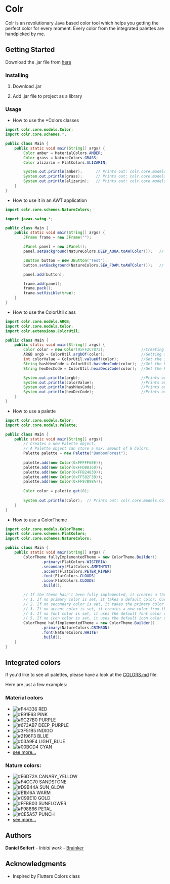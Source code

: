 # Colr

Colr is an revolutionary Java based color tool which helps you getting the perfect color for every moment.
Every color from the integrated palettes are handpicked by me.

## Getting Started

Download the .jar file from [here](https://github.com/Brainker/colr/raw/master/artifacts/colr.jar)

### Installing

01. Download .jar

02. Add .jar file to project as a library


### Usage
- How to use the *Colors classes

```java
import colr.core.models.Color;
import colr.core.schemes.*;

public class Main {
    public static void main(String[] args) {
        Color amber = MaterialColors.AMBER;
        Color grass = NatureColors.GRASS;
        Color alizarin = FlatColors.ALIZARIN;

        System.out.println(amber);      // Prints out: colr.core.models.Color[0xFFFFC107]
        System.out.println(grass);      // Prints out: colr.core.models.Color[0xFF486B00]
        System.out.println(alizarin);   // Prints out: colr.core.models.Color[0xFFE74C3C]
    }
}
```
- How to use it in an AWT application

```java
import colr.core.schemes.NatureColors;

import javax.swing.*;

public class Main {
    public static void main(String[] args) {
        JFrame frame = new JFrame("");

        JPanel panel = new JPanel();
        panel.setBackground(NatureColors.DEEP_AQUA.toAWTColor());   // sets the background to NatureColors.DEEP_AQUA

        JButton button = new JButton("Test");
        button.setBackground(NatureColors.SEA_FOAM.toAWTColor());   // sets the background to NatureColors.SEA_FOAM

        panel.add(button);

        frame.add(panel);
        frame.pack();
        frame.setVisible(true);
    }
}

```

- How to use the ColorUtil class

```java
import colr.core.models.ARGB;
import colr.core.models.Color;
import colr.extensions.ColorUtil;

public class Main {
    public static void main(String[] args) {
        Color color = new Color(0xFF2C7873);                //Creating a new Color
        ARGB argb = ColorUtil.argbOf(color);                //Getting the ARGB values of a color in a new ARGB-Object
        int colorValue = ColorUtil.valueOf(color);          //Get the int value of a color
        String hashHexCode = ColorUtil.hashHexCode(color);  //Get the hash code
        String hexDecCode = ColorUtil.hexaDeciCode(color);  //Get the Hex Decimal Code

        System.out.println(argb);                           //Prints out: colr.core.models.ARGB[alpha=255, red=44, green=120, blue=115]
        System.out.println(colorValue);                     //Prints out: -13862797
        System.out.println(hashHexCode);                    //Prints out: #2C7873
        System.out.println(hexDecCode);                     //Prints out: 0x2C7873
    }
}
```

- How to use a palette

```java
import colr.core.models.Color;
import colr.core.models.Palette;

public class Main {
    public static void main(String[] args){
        // Creates a new Palette object.
        // A Palette object can store a max. amount of 6 Colors.
        Palette palette = new Palette("BambooForest");
        
        palette.add(new Color(0xFFFFF6EE));
        palette.add(new Color(0xFFDB8360));
        palette.add(new Color(0xFFB2483D));
        palette.add(new Color(0xFF582F3B));
        palette.add(new Color(0xFF97B98A));
        
        Color color = palette.get(0);
        
        System.out.println(color);  // Prints out: colr.core.models.Color[0xFFFFF6EE]
    }
}
```

- How to use a ColorTheme

```java
import colr.core.models.ColorTheme;
import colr.core.schemes.FlatColors;
import colr.core.schemes.NatureColors;

public class Main {
    public static void main(String[] args) {
        ColorTheme fullyImplementedTheme = new ColorTheme.Builder()
                .primary(FlatColors.WISTERIA)
                .secondary(FlatColors.AMETHYST)
                .accent(FlatColors.PETER_RIVER)
                .font(FlatColors.CLOUDS)
                .icon(FlatColors.CLOUDS)
                .build();

        // If the theme hasn't been fully implemented, it creates a theme based on the following rules:
        // 1. If no primary color is set, it takes a default color. Currently it is 0xFF9B59B6
        // 2. If no secondary color is set, it takes the primary color and makes it brighter by a given value. Currently by 32
        // 3. If no accent color is set, it creates a new color from the inverted primary color value
        // 4. If no font color is set, it uses the default font color of 0xFF262626
        // 5. If no icon color is set, it uses the default icon color of 0xFFFEFEFE
        ColorTheme halfImplementedTheme = new ColorTheme.Builder()
                .primary(NatureColors.CRIMSON)
                .font(NatureColors.WHITE)
                .build();
    }
}
```

## Integrated colors

If you'd like to see all palettes, please have a look at the [COLORS.md](COLORS.md) file.

Here are just a few examples:

### Material colors

- ![#F44336](https://placehold.it/20/f44336/000000?text=+) RED
- ![#E91E63](https://placehold.it/20/E91E63/000000?text=+) PINK       
- ![#9C27B0](https://placehold.it/20/9C27B0/000000?text=+) PURPLE     
- ![#673AB7](https://placehold.it/20/673AB7/000000?text=+) DEEP_PURPLE
- ![#3F51B5](https://placehold.it/20/3F51B5/000000?text=+) INDIGO     
- ![#2196F3](https://placehold.it/20/2196F3/000000?text=+) BLUE       
- ![#03A9F4](https://placehold.it/20/03A9F4/000000?text=+) LIGHT_BLUE 
- ![#00BCD4](https://placehold.it/20/00BCD4/000000?text=+) CYAN       
- [see more...](COLORS.md)

### Nature colors:

- ![#E6D72A](https://placehold.it/20/E6D72A/000000?text=+) CANARY_YELLOW
- ![#F4CC70](https://placehold.it/20/F4CC70/000000?text=+) SANDSTONE
- ![#D9B44A](https://placehold.it/20/D9B44A/000000?text=+) SUN_GLOW
- ![#E1b16A](https://placehold.it/20/E1b16A/000000?text=+) WARM
- ![#C99E10](https://placehold.it/20/C99E10/000000?text=+) GOLD
- ![#FFBB00](https://placehold.it/20/FFBB00/000000?text=+) SUNFLOWER
- ![#F98866](https://placehold.it/20/F98866/000000?text=+) PETAL
- ![#CE5A57](https://placehold.it/20/CE5A57/000000?text=+) PUNCH
- [see more...](COLORS.md)

## Authors

**Daniel Seifert** - *Initial work* - [Brainker](https://github.com/Brainker)

## Acknowledgments

* Inspired by Flutters Colors class
